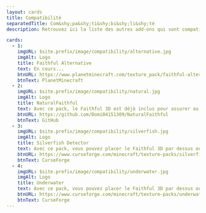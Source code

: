 ```yaml
---
layout: cards
title: Compatibilité
separatedTitle: Com&shy;pa&shy;ti&shy;bi&shy;li&shy;té
description: Retrouvez ici la liste des autres add-ons qui sont compatibles avec le Faithful 3D!

cards:
  - 1:
    imgURL: $site.prefix/image/compatibility/alternative.jpg
    imgAlt: Logo
    title: Faithful Alternative
    text: En cours...
    btnURL: https://www.planetminecraft.com/texture_pack/faithful-alternative-texture/
    btnText: PlanetMinecraft
  - 2:
    imgURL: $site.prefix/image/compatibility/natural.jpg
    imgAlt: Logo
    title: NaturalFaithful
    text: Avec ce pack, le Faithful 3D est déjà inclus pour assurer au mieux la compatibilité.
    btnURL: https://github.com/Domi04151309/NaturalFaithful
    btnText: GitHub
  - 3:
    imgURL: $site.prefix/image/compatibility/silverfish.jpg
    imgAlt: Logo
    title: Silverfish Detector
    text: Avec ce pack, vous pouvez placer le Faithful 3D par dessus ou en dessous.
    btnURL: https://www.curseforge.com/minecraft/texture-packs/silverfish-detector
    btnText: CurseForge
  - 4:
    imgURL: $site.prefix/image/compatibility/underwater.jpg
    imgAlt: Logo
    title: Underwater
    text: Avec ce pack, vous pouvez placer le Faithful 3D par dessus ou en dessous.
    btnURL: https://www.curseforge.com/minecraft/texture-packs/underwater
    btnText: CurseForge
---
```

